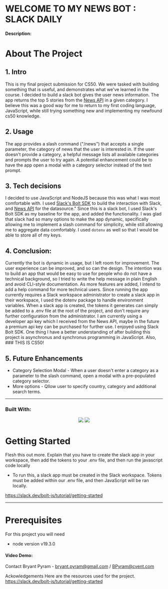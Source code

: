 # WELCOME TO MY NEWS BOT : SLACK DAILY 

#### Description:

# About The Project

## 1. Intro
This is my final project submission for CS50. We were tasked with building something that is useful, and demonstrates what we've learned in the course. I decided to build a slack bot gives the user news information. The app returns the top 5 stories from the [News API](https://newsapi.org/docs/endpoints/top-headlines) in a given category. I believe this was a good way for me to return to my first coding language, JavaScript, while still trying something new and implementing my newfound cs50 knowledge.

## 2. Usage 
The app provides a slash command ("/news") that accepts a single parameter, the category of news that the user is interested in. If the user doesn't provide a category, a helpful message lists all available categories and prompts the user to try again. A potential enhancement could be to have the app open a modal with a category selector instead of the text prompt.  

## 3. Tech decisions
I decided to use JavaScript and NodeJS because this was what I was most comfortable with. I used [Slack's Bolt SDK](https://slack.dev/bolt-js/concepts#basic) to build the interaction with Slack, and [News API](https://newsapi.org/docs/endpoints/top-headlines) for the datasource." Since this is a slack bot, I used Slack's Bolt SDK as my baseline for the app, and added the functionality. I was glad that slack had so many options to make the app dynamic, specifically allowing me to implement a slash command for simplicity, while still allowing me to aggregate data comfortably. I used ``dotenv`` as well so that I would be able to store all of my keys. 

## 4. Conclusion:
Currently the bot is dynamic in usage, but I left room for improvement. The user experience can be improved, and so can the design. The intention was to build an app that would be easy to use for people who do not have a technical background, so I tried to write the help message in plain English and avoid CLI-style documentation. As more features are added, I intend to add a help command for more technical users. Since running the app currently requires a Slack workspace administrator to create a slack app in their workspace, I used the dotenv package to handle environment variables. When a slack app is created, the tokens it generates can simply be added to a .env file at the root of the project, and don't require any further configuration from the administrator. I am currently using a developer api key which I received from the News API, maybe in the future a premium api key can be purchased for further use. I enjoyed using Slack Bolt SDK. One thing I have a better understanding of after building this project is asynchronus and synchronus programming in JavaScript. Also, ### THIS IS CS50! 

## 5. Future Enhancements
* Category Selection Modal - When a user doesn't enter a category as a parameter to the slash command, open a modal with a pre-populated category selector.
* More options - Qllow user to specify country, category and additional search terms.
<hr>

### Built With:
<p align="center">
    <img src="https://img.shields.io/badge/Javascript-yellow" />
     <img src="https://img.shields.io/badge/-node.js-green" />

</p>
<!-- GETTING STARTED -->

# Getting Started

Flesh this out more. Explain that you have to create the slack app in your workspace, then add the tokens to your .env file, and then run the javascript code locally

* To run this, a slack app must be created in the Slack workspace. Tokens must be added within our .env file, and then JavaScript will be ran locally.

https://slack.dev/bolt-js/tutorial/getting-started

<hr>

# Prerequisites 
For this project you will need 

* node version v19.3.0
#### Video Demo:  <URL HERE>
    






Contact
Bryant Pyram - bryant.pyram@gmail.com / BPyram@cvent.com

Ackowledgements 
Here are the resources used for the project. 
https://slack.dev/bolt-js/tutorial/getting-started
